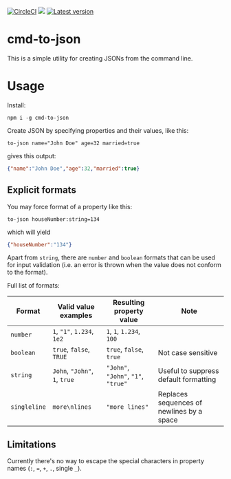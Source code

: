 [![CircleCI](https://img.shields.io/circleci/build/github/vkolencik/cmd-to-json?label=CircleCI%20build)](https://circleci.com/gh/vkolencik/cmd-to-json)
![](https://img.shields.io/bundlephobia/min/cmd-to-json/latest)
[![Latest version](https://img.shields.io/npm/v/cmd-to-json)](https://img.shields.io/npm/v/cmd-to-json?label=latest%20version)

# cmd-to-json

This is a simple utility for creating JSONs from the command line.

# Usage

Install:
```
npm i -g cmd-to-json
```

Create JSON by specifying properties and their values, like this:
```
to-json name="John Doe" age=32 married=true
```
gives this output:
```json
{"name":"John Doe","age":32,"married":true}
```

## Explicit formats
You may force format of a property like this:
```
to-json houseNumber:string=134
```
which will yield
```json
{"houseNumber":"134"}
```

Apart from `string`, there are `number` and `boolean` formats that can be used
for input validation (i.e. an error is thrown when the value does not conform
to the format).

Full list of formats:

| Format       | Valid value examples          | Resulting property value            | Note                                            |
|--------------|-------------------------------|-------------------------------------|-------------------------------------------------|
| `number`     | `1`, `"1"`, `1.234`, `1e2`    | `1`, `1`, `1.234`, `100`            |                                                 |
| `boolean`    | `true`, `false`, `TRUE`       | `true`, `false`, `true`             | Not case sensitive                              |
| `string`     | `John`, `"John"`, `1`, `true` | `"John"`, `"John"`, `"1"`, `"true"` | Useful to suppress default formatting           | 
| `singleline` | `more\nlines`                 | `"more lines"`                      | Replaces sequences of newlines by a space       |

## Limitations
Currently there's no way to escape the special characters in property names
(`:`, `=`, `+`, `.`, single `_`). 